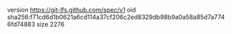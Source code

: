 version https://git-lfs.github.com/spec/v1
oid sha256:f71cd6d1b0621a6cd114a37cf206c2ed8329db98b9a0a58a85d7a7746fd74883
size 2276
